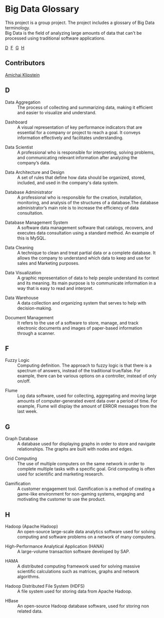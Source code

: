 # Big Data Glossary  
This project is a group project. The project includes a glossary of Big Data terminology.  
Big Data is the field of analyzing large amounts of data that can't be processed using traditional software applications.
  
[D](readme.md##d) &nbsp;[F](readme.md##F) &nbsp;[G](readme.md##G) &nbsp;[H](readme.md##H)  
  
## Contributors  
[Amichai Klipstein](https://github.com/AmichaiKlipstein/student-showcase/tree/main/student-work/2022/Amichai-Klipstein)  

<h2> D </h2>
<dl>
  <dt>Data Aggregation</dt>
  <dd>The process of collecting and summarizing data, making it efficient and easier to visualize and understand.</dd>
</dl>

<dl>
   <dt>Dashboard</dt>
  <dd>A visual representation of key performance indicators that are essential for a company or project to reach a goal. It conveys information effectively and facilitates understanding.</dd>
</dl>
<dl>
   <dt>Data Scientist</dt>
   <dd>A professional who is responsible for interpreting, solving problems, and communicating relevant information after analyzing the company’s data.</dd>
</dl>
<dl>
  <dt>Data Architecture and Design</dt>
   <dd>A set of rules that define how data should be organized, stored, included, and used in the company's data system.</dd>
</dl>
<dl>
  <dt>Database Administrator</dt>
  <dd>A professional who is responsible for the creation, installation, monitoring, and analysis of the structures of a database.The database administrator’s main role is to increase the efficiency of data consultation.</dd>
</dl>
<dl>  
  <dt>Database Management System</dt>  
  <dd>A software data management software that catalogs, recovers, and executes data consultation using a standard method. An example of this is MySQL.</dd>
</dl>
<dl>
  <dt>Data Cleaning</dt>
  <dd>A technique to clean and treat partial data or a complete database. It allows the company to understand which data to keep and use for sales and Marketing purposes.</dd>
</dl>
<dl>
  <dt>Data Visualization</dt>
  <dd>A graphic representation of data to help people understand its context and its meaning. Its main purpose is to communicate information in a way that is easy to read and interpret.</dd>
</dl>
<dl>
  <dt>Data Warehouse</dt>
  <dd>A data collection and organizing system that serves to help with decision-making.</dd>
</dl>
<dl>
  <dt>Document Management</dt>
  <dd>It refers to the use of a software to store, manage, and track electronic documents and images of paper-based information through a scanner.</dd>
</dl>  
<h2> F </h2>  
<dl>
  <dt>Fuzzy Logic</dt>
  <dd>Computing definition. The approach to fuzzy logic is that there is a spectrum of answers, instead of the traditional true/false. For example, there can be various options on a controller, instead of only on/off.</dd>
</dl>
<dl>
  <dt>Flume</dt>
  <dd>Log data software, used for collecting, aggregating and moving large amounts of computer-generated event data over a period of time. For example, Flume will display the amount of ERROR messages from the last week. </dd>
</dl>  
<h2> G </h2>  
<dl>
  <dt>Graph Database</dt>
  <dd>A database used for displaying graphs in order to store and navigate relationships. The graphs are built with nodes and edges.</dd>
</dl>
<dl>
  <dt>Grid Computing</dt>
  <dd>The use of multiple computers on the same network in order to complete multiple tasks with a specific goal. Grid computing is often used for scientific and marketing research.</dd>
</dl>
<dl>
  <dt>Gamification</dt>
  <dd>A customer engagement tool. Gamification is a method of creating a game-like environment for non-gaming systems, engaging and motivating the customer to use the product.</dd>
</dl>  
<h2> H </h2>  
<dl>
  <dt>Hadoop (Apache Hadoop)</dt>
  <dd>An open-source large-scale data analytics software used for solving computing and software problems on a network of many computers. </dd>
</dl>
<dl>
  <dt>High-Performance Analytical Application (HANA)</dt>
  <dd>A large-volume transaction software developed by SAP.</dd>
</dl>
<dl>
  <dt>HAMA</dt>
  <dd>A distributed computing framework used for solving massive scientific calculations such as matrices, graphs and network algorithms.</dd>
</dl>
<dl>
  <dt>Hadoop Distributed File System (HDFS)</dt>
  <dd>A file system used for storing data from Apache Hadoop.</dd>
</dl>
<dl>
  <dt>HBase</dt>
  <dd>An open-source Hadoop database software, used for storing non related data.</dd>
</dl>


